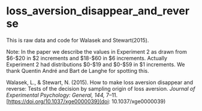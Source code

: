 # loss_aversion_disappear_and_reverse

This is raw data and code for Walasek and Stewart(2015).

Note: In the paper we describe the values in Experiment 2 as drawn from \$6-\$20 in \$2 increments and \$18-\$60 in \$6 increments. Actually Experiment 2 had distributions \$0-\$19 and \$0-\$59 in \$1 increments. We thank Quentin André and Bart de Langhe for spotting this.

Walasek, L., & Stewart, N. (2015). How to make loss aversion disappear and reverse: Tests of the decision by sampling origin of loss aversion. _Journal of Experimental Psychology: General, 144,_ 7–11. [https://doi.org/10.1037/xge0000039](doi: 10.1037/xge0000039)


